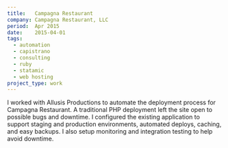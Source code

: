 ```yaml
---
title:   Campagna Restaurant
company: Campagna Restaurant, LLC
period:  Apr 2015
date:    2015-04-01
tags:
  - automation
  - capistrano
  - consulting
  - ruby
  - statamic
  - web hosting
project_type: work
---
```


I worked with Allusis Productions to automate the deployment process for
Campagna Restaurant. A traditional PHP deployment left the site open to
possible bugs and downtime. I configured the existing application to support
staging and production environments, automated deploys, caching, and easy
backups. I also setup monitoring and integration testing to help avoid
downtime.

<!--
**Biggest Challenge:** 

**Biggest Triumph:**
-->
